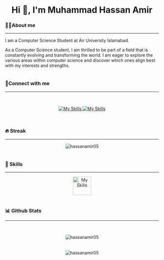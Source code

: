 <h1 align="center">Hi 👋, I'm Muhammad Hassan Amir</h1>

<p align="center"></p>

<h3>💁‍♂️About me</h3>
<hr>
<p>I am a Computer Science Student at Air University Islamabad.</p>
As a Computer Science student, I am thrilled to be part of a field that is constantly evolving and transforming the world. I am eager to explore the various areas within computer science and discover which ones align best with my interests and strengths.
<br><br>

<h3 align="left">📱Connect with me</h3>
<hr>
<br>
<p align="center">
	<a href="https://www.linkedin.com/in/muhammadhassanamir/">
 	 <img align="center" src="https://skillicons.dev/icons?i=linkedin" alt="My Skills">
	</a>
 	<a href="mailto:hassanamir0506@gmail.com">
 	 <img align="center" src="https://skillicons.dev/icons?i=gmail" alt="My Skills">
	</a>
</p>
<br>

<h3 align="left">🔥 Streak</h3>
<hr>
<center align="center">
	<img src="https://github-readme-streak-stats.herokuapp.com/?user=hassanamir05&theme=blue-green" alt="hassanamir05" />
</center>
<br>

<h3 align="left">🚀 Skills</h3>
<hr>
<!-- Center-aligned table -->
<div style="text-align: center;">
	<a href="https://skillicons.dev" style="text-align:center;">
  <img align="center" height="60px" src="https://skillicons.dev/icons?i=ts,js,python,react,redux,tailwind,materialui,chartjs,html,css,bootstrap,cpp" alt="My Skills">
</a>

</div>
<br>

<h3 align="left">📊 Github Stats</h3>
<hr>
<p align="center">
	&emsp;
	<center align="center">
		<img src="https://github-readme-stats.vercel.app/api?username=hassanamir05&theme=blue-green" alt="hassanamir05" />
	</center>
	<br>
	&emsp;
	<center align="center">
		<img src="https://github-readme-stats.vercel.app/api/top-langs/?username=hassanamir05&theme=blue-green" alt="hassanamir05" />
	</center>
</p>
<br>
